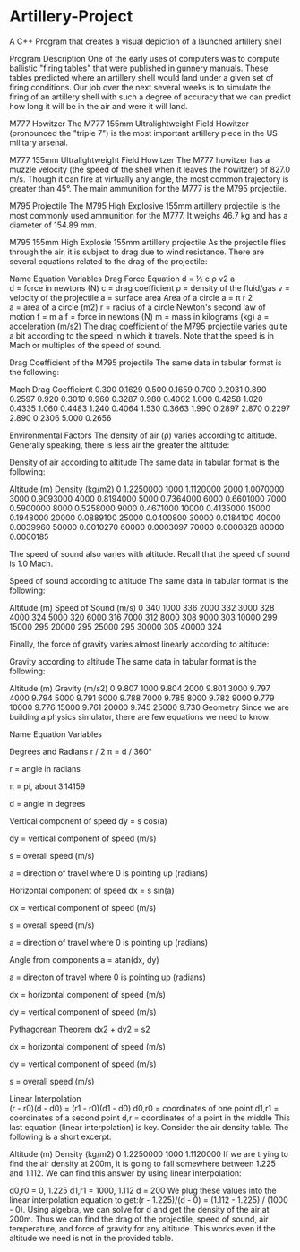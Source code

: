 # Artillery-Project
A C++ Program that creates a visual depiction of a launched artillery shell

Program Description
One of the early uses of computers was to compute ballistic "firing tables" that were published in gunnery manuals. These tables predicted where an artillery shell would land under a given set of firing conditions. Our job over the next several weeks is to simulate the firing of an artillery shell with such a degree of accuracy that we can predict how long it will be in the air and were it will land.

M777 Howitzer
The M777 155mm Ultralightweight Field Howitzer (pronounced the "triple 7") is the most important artillery piece in the US military arsenal.

M777 155mm Ultralightweight Field Howitzer
The M777 howitzer has a muzzle velocity (the speed of the shell when it leaves the howitzer) of 827.0 m/s. Though it can fire at virtually any angle, the most common trajectory is greater than 45°. The main ammunition for the M777 is the M795 projectile.

M795 Projectile
The M795 High Explosive 155mm artillery projectile is the most commonly used ammunition for the M777. It weighs 46.7 kg and has a diameter of 154.89 mm.

M795 155mm High Explosie 155mm artillery projectile
As the projectile flies through the air, it is subject to drag due to wind resistance. There are several equations related to the drag of the projectile:

Name	Equation	Variables
Drag Force Equation	d = ½ c ρ v2 a	
d = force in newtons (N)
c = drag coefficient
ρ = density of the fluid/gas
v = velocity of the projectile
a = surface area
Area of a circle	a = π r 2	
a = area of a circle (m2)
r = radius of a circle
Newton's second law of motion	f = m a	
f = force in newtons (N)
m = mass in kilograms (kg)
a = acceleration (m/s2)
The drag coefficient of the M795 projectile varies quite a bit according to the speed in which it travels. Note that the speed is in Mach or multiples of the speed of sound.

Drag Coefficient of the M795 projectile
The same data in tabular format is the following:

Mach	Drag Coefficient
0.300	0.1629
0.500	0.1659
0.700	0.2031
0.890	0.2597
0.920	0.3010
0.960	0.3287
0.980	0.4002
1.000	0.4258
1.020	0.4335
1.060	0.4483
1.240	0.4064
1.530	0.3663
1.990	0.2897
2.870	0.2297
2.890	0.2306
5.000	0.2656

Environmental Factors
The density of air (ρ) varies according to altitude. Generally speaking, there is less air the greater the altitude:

Density of air according to altitude
The same data in tabular format is the following:

Altitude (m)	Density (kg/m2)
0	1.2250000
1000	1.1120000
2000	1.0070000
3000	0.9093000
4000	0.8194000
5000	0.7364000
6000	0.6601000
7000	0.5900000
8000	0.5258000
9000	0.4671000
10000	0.4135000
15000	0.1948000
20000	0.0889100
25000	0.0400800
30000	0.0184100
40000	0.0039960
50000	0.0010270
60000	0.0003097
70000	0.0000828
80000	0.0000185

The speed of sound also varies with altitude. Recall that the speed of sound is 1.0 Mach.

Speed of sound according to altitude
The same data in tabular format is the following:

Altitude (m)	Speed of Sound (m/s)
0	340
1000	336
2000	332
3000	328
4000	324
5000	320
6000	316
7000	312
8000	308
9000	303
10000	299
15000	295
20000	295
25000	295
30000	305
40000	324

Finally, the force of gravity varies almost linearly according to altitude:

Gravity according to altitude
The same data in tabular format is the following:

Altitude (m)	Gravity (m/s2)
0	9.807
1000	9.804
2000	9.801
3000	9.797
4000	9.794
5000	9.791
6000	9.788
7000	9.785
8000	9.782
9000	9.779
10000	9.776
15000	9.761
20000	9.745
25000	9.730
Geometry
Since we are building a physics simulator, there are few equations we need to know:

Name	Equation	Variables

Degrees and Radians	r / 2 π = d / 360°	

r = angle in radians

π = pi, about 3.14159

d = angle in degrees

Vertical component of speed	dy = s cos(a)	

dy = vertical component of speed (m/s)

s = overall speed (m/s)

a = direction of travel where 0 is pointing up (radians)

Horizontal component of speed	dx = s sin(a)	

dx = vertical component of speed (m/s)

s = overall speed (m/s)

a = direction of travel where 0 is pointing up (radians)

Angle from components	a = atan(dx, dy)	

a = directon of travel where 0 is pointing up (radians)

dx = horizontal component of speed (m/s)

dy = vertical component of speed (m/s)

Pythagorean Theorem	dx2 + dy2 = s2	

dx = horizontal component of speed (m/s)

dy = vertical component of speed (m/s)

s = overall speed (m/s)

Linear Interpolation	
(r - r0)(d - d0) = (r1 - r0)(d1 - d0)
d0,r0 = coordinates of one point
d1,r1 = coordinates of a second point
d,r = coordinates of a point in the middle
This last equation (linear interpolation) is key. Consider the air density table. The following is a short excerpt:

Altitude (m)	Density (kg/m2)
0	1.2250000
1000	1.1120000
If we are trying to find the air density at 200m, it is going to fall somewhere between 1.225 and 1.112. We can find this answer by using linear interpolation:

d0,r0 = 0, 1.225
d1,r1 = 1000, 1.112
d = 200
We plug these values into the linear interpolation equation to get:(r - 1.225)/(d - 0) = (1.112 - 1.225) / (1000 - 0). Using algebra, we can solve for d and get the density of the air at 200m. Thus we can find the drag of the projectile, speed of sound, air temperature, and force of gravity for any altitude. This works even if the altitude we need is not in the provided table.

